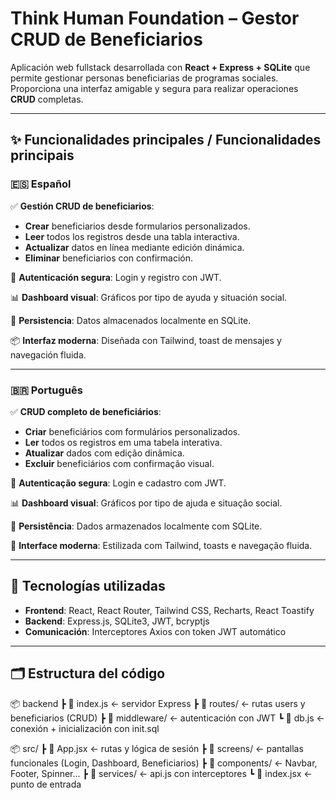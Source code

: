 # Think Human Foundation – Gestor CRUD de Beneficiarios

Aplicación web fullstack desarrollada con **React + Express + SQLite** que permite gestionar personas beneficiarias de programas sociales. Proporciona una interfaz amigable y segura para realizar operaciones **CRUD** completas.

---

## ✨ Funcionalidades principales / Funcionalidades principais

### 🇪🇸 Español

✅ **Gestión CRUD de beneficiarios**:

- **Crear** beneficiarios desde formularios personalizados.
- **Leer** todos los registros desde una tabla interactiva.
- **Actualizar** datos en línea mediante edición dinámica.
- **Eliminar** beneficiarios con confirmación.

🔐 **Autenticación segura**: Login y registro con JWT.

📊 **Dashboard visual**: Gráficos por tipo de ayuda y situación social.

🔄 **Persistencia**: Datos almacenados localmente en SQLite.

📦 **Interfaz moderna**: Diseñada con Tailwind, toast de mensajes y navegación fluida.

---

### 🇧🇷 Português

✅ **CRUD completo de beneficiários**:

- **Criar** beneficiários com formulários personalizados.
- **Ler** todos os registros em uma tabela interativa.
- **Atualizar** dados com edição dinâmica.
- **Excluir** beneficiários com confirmação visual.

🔐 **Autenticação segura**: Login e cadastro com JWT.

📊 **Dashboard visual**: Gráficos por tipo de ajuda e situação social.

🔄 **Persistência**: Dados armazenados localmente com SQLite.

🎨 **Interface moderna**: Estilizada com Tailwind, toasts e navegação fluida.

---

## 🧱 Tecnologías utilizadas

- **Frontend**: React, React Router, Tailwind CSS, Recharts, React Toastify
- **Backend**: Express.js, SQLite3, JWT, bcryptjs
- **Comunicación**: Interceptores Axios con token JWT automático

---

## 🗂️ Estructura del código

📦 backend ┣ 📄 index.js ← servidor Express ┣ 📂 routes/ ← rutas users y beneficiarios (CRUD) ┣ 📂 middleware/ 
← autenticación con JWT ┗ 📄 db.js ← conexión + inicialización con init.sql

📦 src/ ┣ 📄 App.jsx ← rutas y lógica de sesión ┣ 📂 screens/ ← pantallas funcionales (Login, Dashboard, Beneficiarios) 
┣ 📂 components/ ← Navbar, Footer, Spinner... ┣ 📂 services/ ← api.js con interceptores ┗ 📄 index.jsx ← punto de entrada

